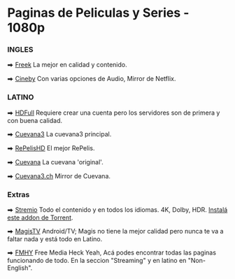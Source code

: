 # Paginas de Peliculas y Series - 1080p

### INGLES

⮕ [Freek](https://freek.to) La mejor en calidad y contenido.

⮕ [Cineby](https://www.cineby.ru/) Con varias opciones de Audio, Mirror de Netflix.

### LATINO

⮕ [HDFull](https://dominioshdfull.com/) Requiere crear una cuenta pero los servidores son de primera y con buena calidad.

⮕ [Cuevana3](https://cuevana3.solar) La cuevana3 principal.

⮕ [RePelisHD](https://repelishd.cam/) El mejor RePelis.

⮕ [Cuevana](https://ww1.cuevana.si/) La cuevana 'original'.


⮕ [Cuevana3.ch](https://cuevana3.ch/) Mirror de Cuevana.

### Extras

⮕ [Stremio](https://www.stremio.com/) Todo el contenido y en todos los idiomas. 4K, Dolby, HDR. [Instalá este addon de Torrent](https://stremio-addons.netlify.app/torrentio).

⮕ [MagisTV](https://www.magistv-pc.com/) Android/TV; Magis no tiene la mejor calidad pero nunca te va a faltar nada y está todo en Latino.

⮕ [FMHY](https://www.fmhy.net) Free Media Heck Yeah, Acá podes encontrar todas las paginas funcionando de todo. En la seccion "Streaming" y en latino en "Non-English".
